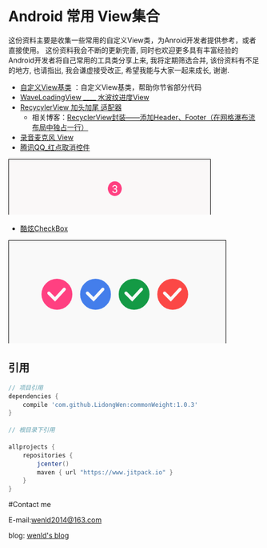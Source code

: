 # Android 常用 View集合
这份资料主要是收集一些常用的自定义View类，为Anroid开发者提供参考，或者直接使用。
这份资料我会不断的更新完善, 同时也欢迎更多具有丰富经验的Android开发者将自己常用的工具类分享上来, 我将定期筛选合并, 该份资料有不足的地方, 也请指出, 我会谦虚接受改正, 希望我能与大家一起来成长, 谢谢.

- [自定义View基类](https://github.com/LidongWen/commonWeight/blob/master/doc/customView.md)  ：自定义View基类，帮助你节省部分代码
- [WaveLoadingView ____ 水波纹进度View](https://github.com/LidongWen/commonWeight/blob/master/doc/waveLoadingView.md)
- [RecycylerView 加头加尾 适配器](https://github.com/LidongWen/commonWeight/blob/master/doc/adapterRecy.md)
    -  相关博客：[RecyclerView封装——添加Header、Footer（在网格瀑布流布局中独占一行）](http://blog.csdn.net/sinat_15877283/article/details/50913998)
- [录音麦克风 View](https://github.com/LidongWen/commonWeight/blob/master/doc/microphoneView.md)
- [腾讯QQ_红点取消控件](https://github.com/LidongWen/StickyDot)

![](img/StickyDot.gif)

- [酷炫CheckBox](https://github.com/LidongWen/SmoothCheckBox)

![](img/checkBox.gif)

## 引用
```groovy
// 项目引用
dependencies {
    compile 'com.github.LidongWen:commonWeight:1.0.3'
}

// 根目录下引用

allprojects {
    repositories {
        jcenter()
        maven { url "https://www.jitpack.io" }
    }
}
```

#Contact me

E-mail:wenld2014@163.com

blog: [wenld's blog](http://blog.csdn.net/sinat_15877283)
